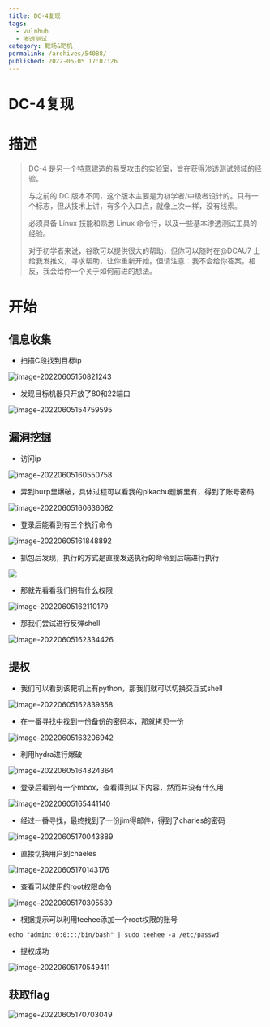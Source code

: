 ```yaml
---
title: DC-4复现
tags: 
  - vulnhub
  - 渗透测试
category: 靶场&靶机
permalink: /archives/54088/
published: 2022-06-05 17:07:26
---
```


# DC-4复现

# 描述

> DC-4 是另一个特意建造的易受攻击的实验室，旨在获得渗透测试领域的经验。
>
> 与之前的 DC 版本不同，这个版本主要是为初学者/中级者设计的。只有一个标志，但从技术上讲，有多个入口点，就像上次一样，没有线索。
>
> 必须具备 Linux 技能和熟悉 Linux 命令行，以及一些基本渗透测试工具的经验。
>
> 对于初学者来说，谷歌可以提供很大的帮助，但你可以随时在@DCAU7 上给我发推文，寻求帮助，让你重新开始。但请注意：我不会给你答案，相反，我会给你一个关于如何前进的想法。

# 开始

## 信息收集

- 扫描C段找到目标ip

![image-20220605150821243](./images/image-20220605150821243.png)

- 发现目标机器只开放了80和22端口

![image-20220605154759595](./images/image-20220605154759595.png)

## 漏洞挖掘

- 访问ip

![image-20220605160550758](./images/image-20220605160550758.png)

- 弄到burp里爆破，具体过程可以看我的pikachu题解里有，得到了账号密码

![image-20220605160636082](./images/image-20220605160636082.png)

- 登录后能看到有三个执行命令

![image-20220605161848892](./images/image-20220605161848892.png)

- 抓包后发现，执行的方式是直接发送执行的命令到后端进行执行

![](./images/image-20220605161703586.png)

- 那就先看看我们拥有什么权限

![image-20220605162110179](./images/image-20220605162110179.png)

- 那我们尝试进行反弹shell

![image-20220605162334426](./images/image-20220605162334426.png)

## 提权

- 我们可以看到该靶机上有python，那我们就可以切换交互式shell

![image-20220605162839358](./images/image-20220605162839358.png)

- 在一番寻找中找到一份备份的密码本，那就拷贝一份

![image-20220605163206942](./images/image-20220605163206942.png)

- 利用hydra进行爆破

![image-20220605164824364](./images/image-20220605164824364.png)

- 登录后看到有一个mbox，查看得到以下内容，然而并没有什么用

![image-20220605165441140](./images/image-20220605165441140.png)

- 经过一番寻找，最终找到了一份jim得邮件，得到了charles的密码

![image-20220605170043889](./images/image-20220605170043889.png)

- 直接切换用户到chaeles

![image-20220605170143176](./images/image-20220605170143176.png)

- 查看可以使用的root权限命令

![image-20220605170305539](./images/image-20220605170305539.png)

- 根据提示可以利用teehee添加一个root权限的账号

`echo "admin::0:0:::/bin/bash" | sudo teehee -a /etc/passwd`

- 提权成功

![image-20220605170549411](./images/image-20220605170549411.png)

## 获取flag

![image-20220605170703049](./images/image-20220605170703049.png)
